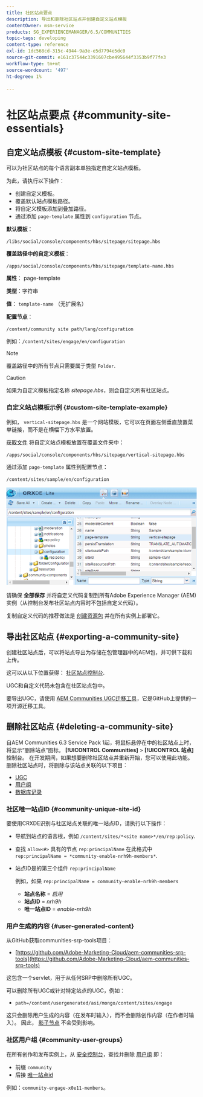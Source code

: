 ```yaml
---
title: 社区站点要点
description: 导出和删除社区站点并创建自定义站点模板
contentOwner: msm-service
products: SG_EXPERIENCEMANAGER/6.5/COMMUNITIES
topic-tags: developing
content-type: reference
exl-id: 1dc568cd-315c-4944-9a3e-e5d7794e5dc0
source-git-commit: e161c37544c3391607cbe495644f3353b9f77fe3
workflow-type: tm+mt
source-wordcount: '497'
ht-degree: 1%

---
```


# 社区站点要点 {#community-site-essentials}

## 自定义站点模板 {#custom-site-template}

可以为社区站点的每个语言副本单独指定自定义站点模板。

为此，请执行以下操作：

* 创建自定义模板。
* 覆盖默认站点模板路径。
* 将自定义模板添加到叠加路径。
* 通过添加 `page-template` 属性到 `configuration` 节点。

**默认模板**：

`/libs/social/console/components/hbs/sitepage/sitepage.hbs`

**覆盖路径中的自定义模板**：

`/apps/social/console/components/hbs/sitepage/template-name.hbs`

**属性**： page-template

**类型**：字符串

**值**： `template-name` （无扩展名）

**配置节点**：

`/content/community site path/lang/configuration`

例如：`/content/sites/engage/en/configuration`

>[!NOTE]
>
>覆盖路径中的所有节点只需要属于类型 `Folder`.

>[!CAUTION]
>
>如果为自定义模板指定名称 *sitepage.hbs*，则会自定义所有社区站点。

### 自定义站点模板示例 {#custom-site-template-example}

例如， `vertical-sitepage.hbs` 是一个网站模板，它可以在页面左侧垂直放置菜单链接，而不是在横幅下方水平放置。

[获取文件](assets/vertical-sitepage.hbs)
将自定义站点模板放置在覆盖文件夹中：

`/apps/social/console/components/hbs/sitepage/vertical-sitepage.hbs`

通过添加 `page-template` 属性到配置节点：

`/content/sites/sample/en/configuration`

![crxde-siteconfiguration](assets/crxde-siteconfiguration.png)

请确保 **全部保存** 并将自定义代码复制到所有Adobe Experience Manager (AEM)实例（从控制台发布社区站点内容时不包括自定义代码）。

复制自定义代码的推荐做法是 [创建资源包](../../help/sites-administering/package-manager.md#creating-a-new-package) 并在所有实例上部署它。

## 导出社区站点 {#exporting-a-community-site}

创建社区站点后，可以将站点导出为存储在包管理器中的AEM包，并可供下载和上传。

这可以从以下位置获得： [社区站点控制台](sites-console.md#exporting-the-site).

UGC和自定义代码未包含在社区站点包中。

要导出UGC，请使用 [AEM Communities UGC迁移工具](https://github.com/Adobe-Marketing-Cloud/aem-communities-ugc-migration)，它是GitHub上提供的一项开源迁移工具。

## 删除社区站点 {#deleting-a-community-site}

自AEM Communities 6.3 Service Pack 1起，将鼠标悬停在中的社区站点上时，将显示“删除站点”图标。 **[!UICONTROL Communities]** > **[!UICONTROL 站点]** 控制台。 在开发期间，如果想要删除社区站点并重新开始，您可以使用此功能。 删除社区站点时，将删除与该站点关联的以下项目：

* [UGC](#user-generated-content)
* [用户组](#community-user-groups)
* [数据库记录](#database-records)

### 社区唯一站点ID {#community-unique-site-id}

要使用CRXDE识别与社区站点关联的唯一站点ID，请执行以下操作：

* 导航到站点的语言根，例如 `/content/sites/*<site name>*/en/rep:policy`.

* 查找 `allow<#>` 具有的节点 `rep:principalName` 在此格式中 `rep:principalName = *community-enable-nrh9h-members*`.

* 站点ID是的第三个组件 `rep:principalName`

  例如，如果 `rep:principalName = community-enable-nrh9h-members`

   * **站点名称** = *启用*
   * **站点ID** = *nrh9h*
   * **唯一站点ID** = *enable-nrh9h*

### 用户生成的内容 {#user-generated-content}

从GitHub获取communities-srp-tools项目：

* [https://github.com/Adobe-Marketing-Cloud/aem-communities-srp-tools](https://github.com/Adobe-Marketing-Cloud/aem-communities-srp-tools)

这包含一个servlet，用于从任何SRP中删除所有UGC。

可以删除所有UGC或针对特定站点的UGC，例如：

* `path=/content/usergenerated/asi/mongo/content/sites/engage`

这只会删除用户生成的内容（在发布时输入），而不会删除创作内容（在作者时输入）。 因此， [影子节点](srp.md#shadownodes) 不会受到影响。

### 社区用户组 {#community-user-groups}

在所有创作和发布实例上，从 [安全控制台](../../help/sites-administering/security.md)，查找并删除 [用户组](users.md) 即：

* 前缀 `community`
* 后接 [唯一站点id](#community-unique-site-id)

例如：`community-engage-x0e11-members`。
